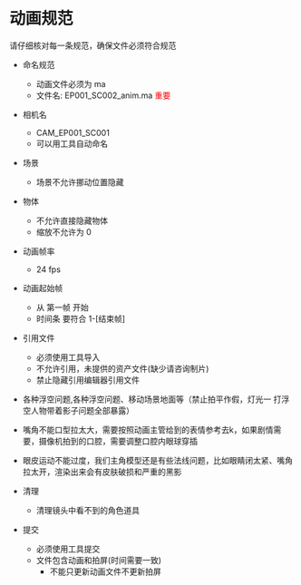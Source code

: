# 动画规范
请仔细核对每一条规范，确保文件必须符合规范




- 命名规范
    - 动画文件必须为 ma 
    - 文件名: EP001_SC002_anim.ma <font color=red>重要</font>
- 相机名
    - CAM_EP001_SC001
    - 可以用工具自动命名
- 场景
    - 场景不允许挪动位置隐藏
- 物体
    - 不允许直接隐藏物体
    - 缩放不允许为 0
- 动画帧率
    - 24 fps    
- 动画起始帧
    - 从 第一帧 开始 
    - 时间条 要符合 1-[结束帧]
- 引用文件
    - 必须使用工具导入
    - 不允许引用，未提供的资产文件(缺少请咨询制片)
    - 禁止隐藏引用编辑器引用文件
- 各种浮空问题,各种浮空问题、移动场景地面等（禁止拍平作假，灯光一
打浮空人物带着影子问题全部暴露）

- 嘴角不能口型拉太大，需要按照动画主管给到的表情参考去k，如果剧情需要，摄像机拍到的口腔，需要调整口腔内眼球穿插

- 眼皮运动不能过度，我们主角模型还是有些法线问题，比如眼睛闭太紧、嘴角拉太开，渲染出来会有皮肤破损和严重的黑影

- 清理
    - 清理镜头中看不到的角色道具
- 提交
    - 必须使用工具提交
    - 文件包含动画和拍屏(时间需要一致)
        - 不能只更新动画文件不更新拍屏



